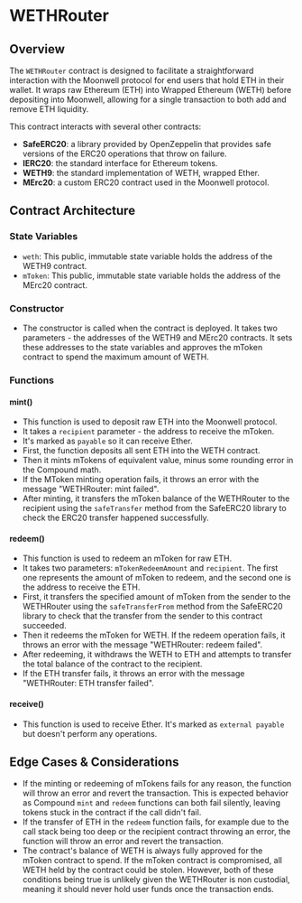 # WETHRouter

## Overview

The `WETHRouter` contract is designed to facilitate a straightforward interaction with the Moonwell protocol for end
users that hold ETH in their wallet. It wraps raw Ethereum (ETH) into Wrapped Ethereum (WETH) before depositing into
Moonwell, allowing for a single transaction to both add and remove ETH liquidity.

This contract interacts with several other contracts:

-   **SafeERC20**: a library provided by OpenZeppelin that provides safe versions of the ERC20 operations that throw on
    failure.
-   **IERC20**: the standard interface for Ethereum tokens.
-   **WETH9**: the standard implementation of WETH, wrapped Ether.
-   **MErc20**: a custom ERC20 contract used in the Moonwell protocol.

## Contract Architecture

### State Variables

-   `weth`: This public, immutable state variable holds the address of the WETH9 contract.
-   `mToken`: This public, immutable state variable holds the address of the MErc20 contract.

### Constructor

-   The constructor is called when the contract is deployed. It takes two parameters - the addresses of the WETH9 and
    MErc20 contracts. It sets these addresses to the state variables and approves the mToken contract to spend the
    maximum amount of WETH.

### Functions

#### mint()

-   This function is used to deposit raw ETH into the Moonwell protocol.
-   It takes a `recipient` parameter - the address to receive the mToken.
-   It's marked as `payable` so it can receive Ether.
-   First, the function deposits all sent ETH into the WETH contract.
-   Then it mints mTokens of equivalent value, minus some rounding error in the Compound math.
-   If the MToken minting operation fails, it throws an error with the message "WETHRouter: mint failed".
-   After minting, it transfers the mToken balance of the WETHRouter to the recipient using the `safeTransfer` method
    from the SafeERC20 library to check the ERC20 transfer happened successfully.

#### redeem()

-   This function is used to redeem an mToken for raw ETH.
-   It takes two parameters: `mTokenRedeemAmount` and `recipient`. The first one represents the amount of mToken to
    redeem, and the second one is the address to receive the ETH.
-   First, it transfers the specified amount of mToken from the sender to the WETHRouter using the `safeTransferFrom`
    method from the SafeERC20 library to check that the transfer from the sender to this contract succeeded.
-   Then it redeems the mToken for WETH. If the redeem operation fails, it throws an error with the message "WETHRouter:
    redeem failed".
-   After redeeming, it withdraws the WETH to ETH and attempts to transfer the total balance of the contract to the
    recipient.
-   If the ETH transfer fails, it throws an error with the message "WETHRouter: ETH transfer failed".

#### receive()

-   This function is used to receive Ether. It's marked as `external payable` but doesn't perform any operations.

## Edge Cases & Considerations

-   If the minting or redeeming of mTokens fails for any reason, the function will throw an error and revert the
    transaction. This is expected behavior as Compound `mint` and `redeem` functions can both fail silently, leaving
    tokens stuck in the contract if the call didn't fail.
-   If the transfer of ETH in the `redeem` function fails, for example due to the call stack being too deep or the
    recipient contract throwing an error, the function will throw an error and revert the transaction.
-   The contract's balance of WETH is always fully approved for the mToken contract to spend. If the mToken contract is
    compromised, all WETH held by the contract could be stolen. However, both of these conditions being true is unlikely
    given the WETHRouter is non custodial, meaning it should never hold user funds once the transaction ends.
